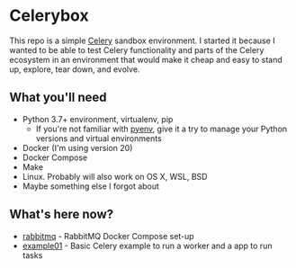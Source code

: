 # Celerybox

This repo is a simple [Celery](https://docs.celeryproject.org/) sandbox environment. I started it because I wanted to be able to test Celery functionality and parts of the Celery ecosystem in an environment that would make it cheap and easy to stand up, explore, tear down, and evolve.

## What you'll need

* Python 3.7+ environment, virtualenv, pip
    * If you're not familiar with [pyenv](https://github.com/pyenv/pyenv), give it a try to manage your Python versions and virtual environments
* Docker (I'm using version 20)
* Docker Compose
* Make
* Linux. Probably will also work on OS X, WSL, BSD
* Maybe something else I forgot about

## What's here now?

* [rabbitmq](./rabbitmq) - RabbitMQ Docker Compose set-up
* [example01](./example01) - Basic Celery example to run a worker and a app to run tasks
